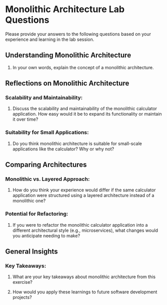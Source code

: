 # Monolithic Architecture Lab Questions

Please provide your answers to the following questions based on your experience and learning in the lab session.

## Understanding Monolithic Architecture

1. In your own words, explain the concept of a monolithic architecture.


## Reflections on Monolithic Architecture
### Scalability and Maintainability:
1. Discuss the scalability and maintainability of the monolithic calculator application. How easy would it be to expand its functionality or maintain it over time?

### Suitability for Small Applications:
1. Do you think monolithic architecture is suitable for small-scale applications like the calculator? Why or why not?

## Comparing Architectures
### Monolithic vs. Layered Approach:
1. How do you think your experience would differ if the same calculator application were structured using a layered architecture instead of a monolithic one?
### Potential for Refactoring:
1. If you were to refactor the monolithic calculator application into a different architectural style (e.g., microservices), what changes would you anticipate needing to make?

## General Insights
### Key Takeaways:
1. What are your key takeaways about monolithic architecture from this exercise?

2. How would you apply these learnings to future software development projects?
